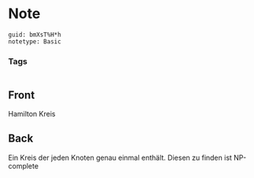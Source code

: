 # Note
```
guid: bmXsT%H*h
notetype: Basic
```

### Tags
```
```

## Front
Hamilton Kreis

## Back
Ein Kreis der jeden Knoten genau einmal enthält.
Diesen zu finden ist NP-complete
